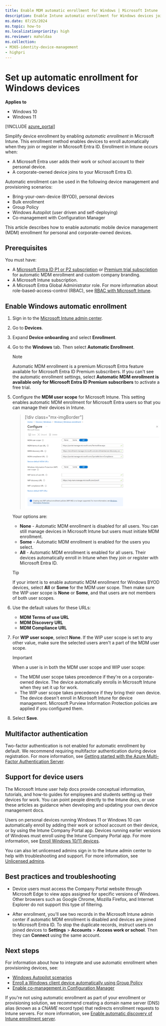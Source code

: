 ```yaml
---
title: Enable MDM automatic enrollment for Windows | Microsoft Intune
description: Enable Intune automatic enrollment for Windows devices joining or registering with your Microsoft Entra ID.
ms.date: 07/25/2024
ms.topic: how-to
ms.localizationpriority: high
ms.reviewer: maholdaa
ms.collection:
- M365-identity-device-management
- highpri
---
```


# Set up automatic enrollment for Windows devices

**Applies to**

- Windows 10
- Windows 11

[!INCLUDE [azure_portal](../includes/azure_portal.md)]

Simplify device enrollment by enabling *automatic enrollment* in Microsoft Intune. This enrollment method enables devices to enroll automatically when they join or register in Microsoft Entra ID. Enrollment in Intune occurs when:

* A Microsoft Entra user adds their work or school account to their personal device.
* A corporate-owned device joins to your Microsoft Entra ID.

Automatic enrollment can be used in the following device management and provisioning scenarios:

* Bring-your-own-device (BYOD), personal devices
* Bulk enrollment
* Group Policy
* Windows Autopilot (user driven and self-deploying)
* Co-management with Configuration Manager

This article describes how to enable automatic mobile device management (MDM) enrollment for personal and corporate-owned devices.

## Prerequisites

You must have:

- A [Microsoft Entra ID P1 or P2 subscription](/azure/active-directory/active-directory-get-started-premium) or [Premium trial subscription](https://go.microsoft.com/fwlink/?LinkID=816845) for automatic MDM enrollment and custom company branding.
- A Microsoft Intune subscription.
- A Microsoft Entra Global Administrator role. For more information about role-based-access-control (RBAC), see [RBAC with Microsoft Intune](../fundamentals/role-based-access-control.md).

## Enable Windows automatic enrollment

1. Sign in to the [Microsoft Intune admin center](https://go.microsoft.com/fwlink/?linkid=2109431).
1. Go to **Devices**.
1. Expand **Device onboarding** and select  **Enrollment**.
1. Go to the **Windows** tab. Then select **Automatic Enrollment**.

   > [!NOTE]
   >  Automatic MDM enrollment is a premium Microsoft Entra feature available for Microsoft Entra ID Premium subscribers. If you can't see the automatic enrollment settings, select **Automatic MDM enrollment is available only for Microsoft Entra ID Premium subscribers** to activate a free trial.
1. Configure the **MDM user scope** for Microsoft Intune. This setting enables automatic MDM enrollment for Microsoft Entra users so that you can manage their devices in Intune.

   > [!div class="mx-imgBorder"]
   > ![Screenshot shows the Microsoft Entra MDM user scope.](../enrollment/media/windows-enroll/auto-enroll-scope.png)

    Your options are:

   - **None** - Automatic MDM enrollment is disabled for all users. You can still manage devices in Microsoft Intune but users must initiate MDM enrollment.
   - **Some** - Automatic MDM enrollment is enabled for the users you select.
   - **All** - Automatic MDM enrollment is enabled for all users. Their devices automatically enroll in Intune when they join or register with Microsoft Entra ID.

   > [!TIP]
   > If your intent is to enable automatic MDM enrollment for Windows BYOD devices, select **All** or **Some** for the MDM user scope. Then make sure the WIP user scope is **None** or **Some**, and that users are not members of both user scopes.

1. Use the default values for these URLs:
   - **MDM Terms of use URL**
   - **MDM Discovery URL**
   - **MDM Compliance URL**

1. For **WIP user scope**, select **None**. If the WIP user scope is set to any other value, make sure the selected users aren't a part of the MDM user scope.

   > [!IMPORTANT]
    > When a user is in both the MDM user scope and WIP user scope:
    > - The MDM user scope takes precedence if they're on a corporate-owned device. The device automatically enrolls in Microsoft Intune when they set it up for work.
    > - The WIP user scope takes precedence if they bring their own device. The device doesn't enroll in Microsoft Intune for device management. Microsoft Purview Information Protection policies are applied if you configured them.

1. Select **Save**.

## Multifactor authentication

Two-factor authentication is not enabled for automatic enrollment by default. We recommend requiring multifactor authentication during device registration. For more information, see [Getting started with the Azure Multi-Factor Authentication Server](/azure/multi-factor-authentication/multi-factor-authentication-get-started-cloud).

## Support for device users

The Microsoft Intune user help docs provide conceptual information, tutorials, and how-to guides for employees and students setting up their devices for work. You can point people directly to the Intune docs, or use these articles as guidance when developing and updating your own device management docs.

Users on personal devices running Windows 11 or Windows 10 can automatically enroll by adding their work or school account on their device, or by using the Intune Company Portal app. Devices running earlier versions of Windows must enroll using the Intune Company Portal app.  For more information, see [Enroll Windows 10/11 devices](../user-help/enroll-windows-10-device.md).

You can also let unlicensed admins sign in to the Intune admin center to help with troubleshooting and support. For more information, see [Unlicensed admins](../fundamentals/unlicensed-admins.md).

## Best practices and troubleshooting

* Device users must access the Company Portal website through Microsoft Edge to view apps assigned for specific versions of Windows. Other browsers such as Google Chrome, Mozilla Firefox, and Internet Explorer do not support this type of filtering.

* After enrollment, you'll see two records in the Microsoft Intune admin center if automatic MDM enrollment is disabled and devices are joined to Microsoft Entra ID. To stop the duplicate records, instruct users on joined devices to **Settings** > **Accounts** > **Access work or school**. Then they can **Connect** using the same account.

## Next steps

For information about how to integrate and use automatic enrollment when provisioning devices, see:

* [Windows Autopilot scenarios](/autopilot/tutorial/autopilot-scenarios)
* [Enroll a Windows client device automatically using Group Policy](/windows/client-management/mdm/enroll-a-windows-10-device-automatically-using-group-policy)
* [Enable co-management in Configuration Manager](../../configmgr/comanage/how-to-enable.md)

If you're not using automatic enrollment as part of your enrollment or provisioning solution, we recommend creating a domain name server (DNS) alias (known as a *CNAME* record type) that redirects enrollment requests to Intune servers. For more information, see [Enable automatic discovery of Intune enrollment server](../enrollment/windows-enrollment-create-cname.md).

